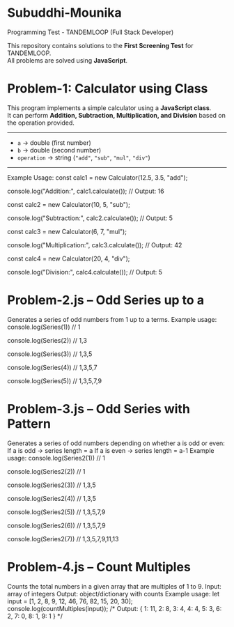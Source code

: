 # Subuddhi-Mounika
Programming Test - TANDEMLOOP (Full Stack Developer)

This repository contains solutions to the **First Screening Test** for TANDEMLOOP.  
All problems are solved using **JavaScript**.

# Problem-1: Calculator using Class

This program implements a simple calculator using a **JavaScript class**.  
It can perform **Addition, Subtraction, Multiplication, and Division** based on the operation provided.

---

- `a` → double (first number)  
- `b` → double (second number)  
- `operation` → string (`"add"`, `"sub"`, `"mul"`, `"div"`)

---

Example Usage:
const calc1 = new Calculator(12.5, 3.5, "add");

console.log("Addition:", calc1.calculate()); // Output: 16

const calc2 = new Calculator(10, 5, "sub");

console.log("Subtraction:", calc2.calculate()); // Output: 5

const calc3 = new Calculator(6, 7, "mul");

console.log("Multiplication:", calc3.calculate()); // Output: 42

const calc4 = new Calculator(20, 4, "div");

console.log("Division:", calc4.calculate()); // Output: 5

# Problem-2.js – Odd Series up to a

Generates a series of odd numbers from 1 up to a terms.
Example usage:
console.log(Series(1)) // 1

console.log(Series(2)) // 1,3

console.log(Series(3)) // 1,3,5

console.log(Series(4)) // 1,3,5,7

console.log(Series(5)) // 1,3,5,7,9

# Problem-3.js – Odd Series with Pattern

Generates a series of odd numbers depending on whether a is odd or even:
If a is odd → series length = a
If a is even → series length = a-1
Example usage:
console.log(Series2(1)) // 1

console.log(Series2(2)) // 1

console.log(Series2(3)) // 1,3,5

console.log(Series2(4)) // 1,3,5

console.log(Series2(5)) // 1,3,5,7,9

console.log(Series2(6)) // 1,3,5,7,9

console.log(Series2(7)) // 1,3,5,7,9,11,13

# Problem-4.js – Count Multiples

Counts the total numbers in a given array that are multiples of 1 to 9.
Input: array of integers
Output: object/dictionary with counts
Example usage:
let input = [1, 2, 8, 9, 12, 46, 76, 82, 15, 20, 30];
console.log(countMultiples(input));
/* Output:
{
  1: 11,
  2: 8,
  3: 4,
  4: 4,
  5: 3,
  6: 2,
  7: 0,
  8: 1,
  9: 1
}
*/

